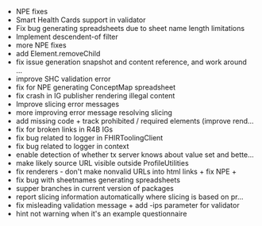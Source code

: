 * NPE fixes
* Smart Health Cards support in validator
* Fix bug generating spreadsheets due to sheet name length limitations
* Implement descendent-of filter
* more NPE fixes
* add Element.removeChild
* fix issue generation snapshot and content reference, and work around … 
* improve SHC validation error
* fix for NPE generating ConceptMap spreadsheet
* fix crash in IG publisher rendering illegal content
* Improve slicing error messages
* more improving error message resolving slicing
* add missing code + track prohibited / required elements (improve rend… 
* fix for broken links in R4B IGs
* fix bug related to logger in FHIRToolingClient
* fix bug related to logger in context
* enable detection of whether tx server knows about value set and bette… 
* make likely source URL visible outside ProfileUtilities
* fix renderers - don't make nonvalid URLs into html links + fix NPE +
* fix bug with sheetnames generating spreadsheets
* supper branches in current version of packages
* report slicing information automatically where slicing is based on pr… 
* fix misleading validation message + add -ips parameter for validator
* hint not warning when it's an example questionnaire
